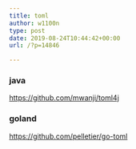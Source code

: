 ```yaml
---
title: toml
author: w1100n
type: post
date: 2019-08-24T10:44:42+00:00
url: /?p=14846

---
```

### java
https://github.com/mwanji/toml4j

### goland
https://github.com/pelletier/go-toml